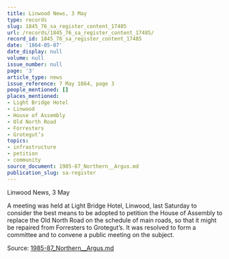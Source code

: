 ```yaml
---
title: Linwood News, 3 May
type: records
slug: 1845_76_sa_register_content_17485
url: /records/1845_76_sa_register_content_17485/
record_id: 1845_76_sa_register_content_17485
date: '1864-05-07'
date_display: null
volume: null
issue_number: null
page: '3'
article_type: news
issue_reference: 7 May 1864, page 3
people_mentioned: []
places_mentioned:
- Light Bridge Hotel
- Linwood
- House of Assembly
- Old North Road
- Forresters
- Grotegut’s
topics:
- infrastructure
- petition
- community
source_document: 1985-87_Northern__Argus.md
publication_slug: sa-register
---
```


Linwood News, 3 May

A meeting was held at Light Bridge Hotel, Linwood, last Saturday to consider the best means to be adopted to petition the House of Assembly to replace the Old North Road on the schedule of main roads, so that it might be repaired from Forresters to Grotegut’s.  It was resolved to form a committee and to convene a public meeting on the subject.

Source: [1985-87_Northern__Argus.md](/downloads/markdown/1985-87_Northern__Argus.md)
